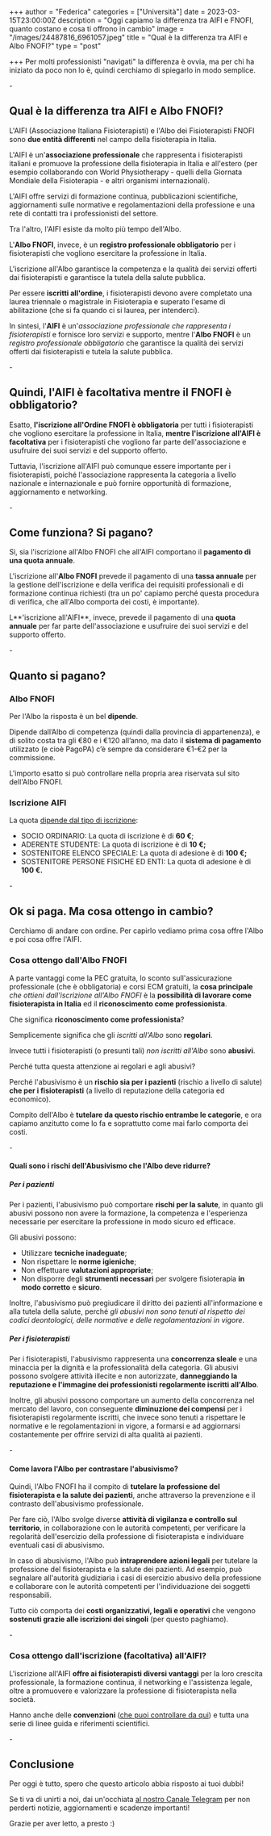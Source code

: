 +++
author = "Federica"
categories = ["Università"]
date = 2023-03-15T23:00:00Z
description = "Oggi capiamo la differenza tra AIFI e FNOFI, quanto costano e cosa ti offrono in cambio"
image = "/images/24487816_6961057.jpeg"
title = "Qual è la differenza tra AIFI e Albo FNOFI?"
type = "post"

+++
Per molti professionisti "navigati" la differenza è ovvia, ma per chi ha iniziato da poco non lo è, quindi cerchiamo di spiegarlo in modo semplice.

\-

## Qual è la differenza tra AIFI e Albo FNOFI?

L'AIFI (Associazione Italiana Fisioterapisti) e l'Albo dei Fisioterapisti FNOFI sono **due entità differenti** nel campo della fisioterapia in Italia.

L'AIFI è un'**associazione professionale** che rappresenta i fisioterapisti italiani e promuove la professione della fisioterapia in Italia e all'estero (per esempio collaborando con World Physiotherapy - quelli della Giornata Mondiale della Fisioterapia - e altri organismi internazionali).

L'AIFI offre servizi di formazione continua, pubblicazioni scientifiche, aggiornamenti sulle normative e regolamentazioni della professione e una rete di contatti tra i professionisti del settore.

Tra l'altro, l'AIFI esiste da molto più tempo dell'Albo.

L'**Albo FNOFI**, invece, è un **registro professionale obbligatorio** per i fisioterapisti che vogliono esercitare la professione in Italia.

L'iscrizione all'Albo garantisce la competenza e la qualità dei servizi offerti dai fisioterapisti e garantisce la tutela della salute pubblica.

Per essere **iscritti all'ordine**, i fisioterapisti devono avere completato una laurea triennale o magistrale in Fisioterapia e superato l'esame di abilitazione (che si fa quando ci si laurea, per intenderci).

In sintesi, l'**AIFI** è un'_associazione professionale che rappresenta i fisioterapisti_ e fornisce loro servizi e supporto, mentre l'**Albo FNOFI** è un _registro professionale obbligatorio_ che garantisce la qualità dei servizi offerti dai fisioterapisti e tutela la salute pubblica.

\-

## Quindi, l'AIFI è facoltativa mentre il FNOFI è obbligatorio?

Esatto, **l'iscrizione all'Ordine FNOFI è obbligatoria** per tutti i fisioterapisti che vogliono esercitare la professione in Italia, **mentre l'iscrizione all'AIFI è facoltativa** per i fisioterapisti che vogliono far parte dell'associazione e usufruire dei suoi servizi e del supporto offerto.

Tuttavia, l'iscrizione all'AIFI può comunque essere importante per i fisioterapisti, poiché l'associazione rappresenta la categoria a livello nazionale e internazionale e può fornire opportunità di formazione, aggiornamento e networking.

\-

## Come funziona? Si pagano?

Sì, sia l'iscrizione all'Albo FNOFI che all'AIFI comportano il **pagamento di una quota annuale**.

L'iscrizione all'**Albo FNOFI** prevede il pagamento di una **tassa annuale** per la gestione dell'iscrizione e della verifica dei requisiti professionali e di formazione continua richiesti (tra un po' capiamo perché questa procedura di verifica, che all'Albo comporta dei costi, è importante).

L**'iscrizione all'AIFI**, invece, prevede il pagamento di una **quota annuale** per far parte dell'associazione e usufruire dei suoi servizi e del supporto offerto.

\-

## Quanto si pagano?

### Albo FNOFI

Per l'Albo la risposta è un bel **dipende**.

Dipende dall’Albo di competenza (quindi dalla provincia di appartenenza), e di solito costa tra gli €80 e i €120 all’anno, ma dato il **sistema di pagamento** utilizzato (e cioè PagoPA) c’è sempre da considerare €1-€2 per la commissione.

L'importo esatto si può controllare nella propria area riservata sul sito dell'Albo FNOFI.

### Iscrizione AIFI

La quota [dipende dal tipo di iscrizione](https://aifi.net/tesseramento-aifi/ "DIVENTA SOCIO Tesseramento AIFI"):

* SOCIO ORDINARIO: La quota di iscrizione è di **60 €**;
* ADERENTE STUDENTE: La quota di iscrizione è di **10 €;**
* SOSTENITORE ELENCO SPECIALE: La quota di adesione è di **100 €;**
* SOSTENITORE PERSONE FISICHE ED ENTI: La quota di adesione è di **100 €.**

\-

## Ok si paga. Ma cosa ottengo in cambio?

Cerchiamo di andare con ordine. Per capirlo vediamo prima cosa offre l'Albo e poi cosa offre l'AIFI.

### Cosa ottengo dall'Albo FNOFI

A parte vantaggi come la PEC gratuita, lo sconto sull'assicurazione professionale (che è obbligatoria) e corsi ECM gratuiti, la **cosa principale** _che ottieni dall'iscrizione all'Albo FNOFI_ è la **possibilità di lavorare come fisioterapista in Italia** ed il **riconoscimento come professionista**.

Che significa **riconoscimento come professionista**?

Semplicemente significa che gli _iscritti all'Albo_ sono **regolari**.

Invece tutti i fisioterapisti (o presunti tali) _non iscritti all'Albo_ sono **abusivi**.

Perché tutta questa attenzione ai regolari e agli abusivi?

Perché l'abusivismo è un **rischio sia per i pazienti** (rischio a livello di salute) **che per i fisioterapisti** (a livello di reputazione della categoria ed economico). 

Compito dell'Albo è **tutelare da questo rischio entrambe le categorie**, e ora capiamo anzitutto come lo fa e soprattutto come mai farlo comporta dei costi.

\-

#### Quali sono i rischi dell'Abusivismo che l'Albo deve ridurre?

##### Per i pazienti

Per i pazienti, l'abusivismo può comportare **rischi per la salute**, in quanto gli abusivi possono non avere la formazione, la competenza e l'esperienza necessarie per esercitare la professione in modo sicuro ed efficace.

Gli abusivi possono:

* Utilizzare **tecniche inadeguate**;
* Non rispettare le **norme igieniche**;
* Non effettuare **valutazioni appropriate**;
* Non disporre degli **strumenti necessari** per svolgere fisioterapia **in modo corretto** e **sicuro**.

Inoltre, l'abusivismo può pregiudicare il diritto dei pazienti all'informazione e alla tutela della salute, perché _gli abusivi non sono tenuti al rispetto dei codici deontologici, delle normative e delle regolamentazioni in vigore_.

##### Per i fisioterapisti

Per i fisioterapisti, l'abusivismo rappresenta una **concorrenza sleale** e una minaccia per la dignità e la professionalità della categoria. Gli abusivi possono svolgere attività illecite e non autorizzate, **danneggiando la reputazione e l'immagine dei professionisti regolarmente iscritti all'Albo**.

Inoltre, gli abusivi possono comportare un aumento della concorrenza nel mercato del lavoro, con conseguente **diminuzione dei compensi** per i fisioterapisti regolarmente iscritti, che invece sono tenuti a rispettare le normative e le regolamentazioni in vigore, a formarsi e ad aggiornarsi costantemente per offrire servizi di alta qualità ai pazienti.

\-

#### Come lavora l'Albo per contrastare l'abusivismo?

Quindi, l'Albo FNOFI ha il compito di **tutelare la professione del fisioterapista e la salute dei pazienti**, anche attraverso la prevenzione e il contrasto dell'abusivismo professionale.

Per fare ciò, l'Albo svolge diverse **attività di vigilanza e controllo sul territorio**, in collaborazione con le autorità competenti, per verificare la regolarità dell'esercizio della professione di fisioterapista e individuare eventuali casi di abusivismo.

In caso di abusivismo, l'Albo può **intraprendere azioni legali** per tutelare la professione del fisioterapista e la salute dei pazienti. Ad esempio, può segnalare all'autorità giudiziaria i casi di esercizio abusivo della professione e collaborare con le autorità competenti per l'individuazione dei soggetti responsabili.

Tutto ciò comporta dei **costi organizzativi, legali e operativi** che vengono **sostenuti grazie alle iscrizioni dei singoli** (per questo paghiamo).

\-

### Cosa ottengo dall'iscrizione (facoltativa) all'AIFI?

L'iscrizione all'AIFI **offre ai fisioterapisti diversi vantaggi** per la loro crescita professionale, la formazione continua, il networking e l'assistenza legale, oltre a promuovere e valorizzare la professione di fisioterapista nella società.

Hanno anche delle **convenzioni** ([che puoi controllare da qui](https://aifi.net/convenzioni-vantaggi-aifi/ "Convenzioni e Vantaggi AIFI")) e tutta una serie di linee guida e riferimenti scientifici.

\-

## Conclusione

Per oggi è tutto, spero che questo articolo abbia risposto ai tuoi dubbi!

Se ti va di unirti a noi, dai un'occhiata [al nostro Canale Telegram](https://t.me/fisioterapisti_official "Fisioterapisti Official") per non perderti notizie, aggiornamenti e scadenze importanti!

Grazie per aver letto, a presto :)